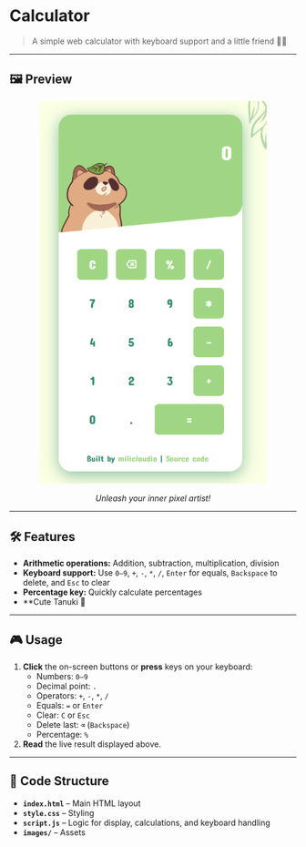 # Calculator


> A simple web calculator with keyboard support and a little friend 🦝🍃

---

## 🖼️ Preview

<p align="center">
  <img src="./images/Screenshot.png" alt="App Preview" width="400"/>
</p>

<p align="center"><em>Unleash your inner pixel artist!</em></p>

---

## 🛠️ Features

- **Arithmetic operations:** Addition, subtraction, multiplication, division
- **Keyboard support:** Use `0–9`, `+`, `-`, `*`, `/`, `Enter` for equals, `Backspace` to delete, and `Esc` to clear
- **Percentage key:** Quickly calculate percentages
- **Cute Tanuki 🦝

---

## 🎮 Usage

1. **Click** the on-screen buttons or **press** keys on your keyboard:
   - Numbers: `0–9`
   - Decimal point: `.`
   - Operators: `+`, `-`, `*`, `/`
   - Equals: `=` or `Enter`
   - Clear: `C` or `Esc`
   - Delete last: `⌫` (`Backspace`)
   - Percentage: `%`
2. **Read** the live result displayed above.

---

## 📝 Code Structure

- **`index.html`** – Main HTML layout
- **`style.css`** – Styling
- **`script.js`** – Logic for display, calculations, and keyboard handling
- **`images/`** – Assets


